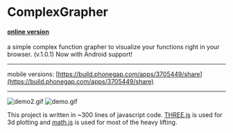 # ComplexGrapher

#### [online version](http://htmlpreview.github.io/?https://github.com/Quoteme/complexGrapher/blob/master/index.html)

a simple complex function grapher to visualize your functions right in your browser. (v.1.0.1)
Now with Android support!

---

mobile versions: [https://build.phonegap.com/apps/3705449/share](https://build.phonegap.com/apps/3705449/share)

---

![demo2.gif](https://i.imgur.com/MHf3Ltb.gif)
![demo.gif](https://i.imgur.com/cfwO3so.gif)

This project is written in ~300 lines of javascript code.
[THREE.js](https://threejs.org/) is used for 3d plotting and [math.js](http://mathjs.org) is used for most of the heavy lifting.
